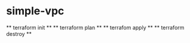 # simple-vpc

** terraform init **
** terraform plan **
** terrafom apply **
** terraform destroy **